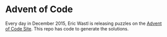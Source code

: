 # Advent of Code
Every day in December 2015, Eric Wastl is releasing puzzles on the [Advent of Code Site](http://adventofcode.com/).  This repo has code to generate the solutions.
